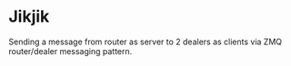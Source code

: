# Jikjik
Sending a message from router as server to 2 dealers as clients via ZMQ router/dealer messaging pattern.
